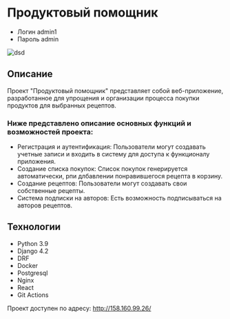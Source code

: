 # Продуктовый помощник

- Логин admin1
- Пароль admin

![dsd](https://github.com/Rashid-creator-droid/foodgram-project-react/actions/workflows/foodgram_workflow.yml/badge.svg?event=push)


## Описание

Проект "Продуктовый помощник" представляет собой веб-приложение, разработанное для упрощения и организации процесса покупки продуктов для выбранных рецептов.
### Ниже представлено описание основных функций и возможностей проекта:
- Регистрация и аутентификация: Пользователи могут создавать учетные записи и входить в систему для доступа к функционалу приложения.
- Создание списка покупок: Список покупок генерируется автоматически, рпи длбавлении понравившегося рецепта в корзину.
- Создание рецептов: Пользователи могут создавать свои собственные рецепты.
- Система подписки на авторов: Есть возможность подписываться на авторов рецептов.

## Технологии
- Python 3.9
- Django 4.2
- DRF
- Docker
- Postgresql
- Nginx
- React
- Git Actions


Проект доступен по адресу: http://158.160.99.26/